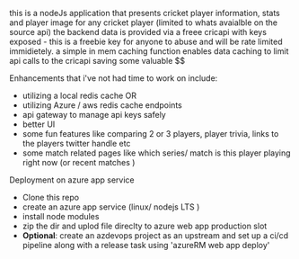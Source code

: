 this is a nodeJs application that presents cricket player information, stats and player image for any cricket player (limited to whats avaialble on the source api)
the backend data is provided via a freee cricapi with keys exposed - this is a freebie key for anyone to abuse and will be rate limited immidietely.
a simple in mem caching function enables data caching to limit api calls to the cricapi saving some valuable $$



Enhancements that i've not had time to work on include:
- utilizing a local redis cache OR
- utilizing Azure / aws redis cache endpoints
- api gateway to manage api keys safely
- better UI
- some fun features like comparing 2 or 3 players, player trivia, links to the players twitter handle etc
- some match related pages like which series/ match is this player playing right now (or recent matches )


Deployment on azure app service
- Clone this repo
- create an azure app service (linux/ nodejs LTS )
- install node modules
- zip the dir and uplod file direclty to azure web app production slot
- **Optional**: create an azdevops project as an upstream and set up a ci/cd pipeline along with a release task using 'azureRM web app deploy'
  
